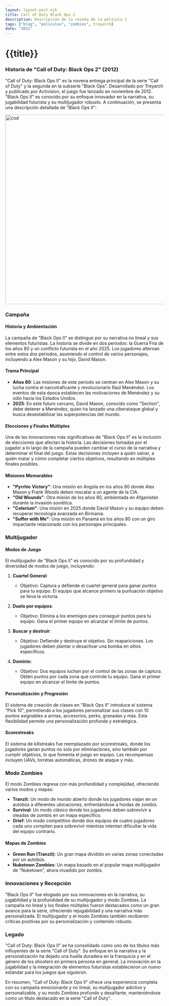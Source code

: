 ```yaml
---
layout: layout-post.njk
title: Call of Duty Black Ops 2
description: Descripción de la reseña de la película 1
tags: ["blog", "peliculas", "zombies", treyarch]
date: "2012"
---
```


# {{title}}

### Historia de "Call of Duty: Black Ops 2" (2012)

"Call of Duty: Black Ops II" es la novena entrega principal de la serie "Call of Duty" y la segunda en la subserie "Black Ops". Desarrollado por Treyarch y publicado por Activision, el juego fue lanzado en noviembre de 2012. "Black Ops II" es conocido por su enfoque innovador en la narrativa, su jugabilidad futurista y su multijugador robusto. A continuación, se presenta una descripción detallada de "Black Ops II":

<img src="/img/bo2i.jpg" alt="cod" width="600" height="auto"/>

### Campaña

#### Historia y Ambientación

La campaña de "Black Ops II" se distingue por su narrativa no lineal y sus elementos futuristas. La historia se divide en dos periodos: la Guerra Fría de los años 80 y un conflicto futurista en el año 2025. Los jugadores alternan entre estos dos periodos, asumiendo el control de varios personajes, incluyendo a Alex Mason y su hijo, David Mason.

#### Trama Principal

- **Años 80**: Las misiones de este periodo se centran en Alex Mason y su lucha contra el narcotraficante y revolucionario Raúl Menéndez. Los eventos de esta época establecen las motivaciones de Menéndez y su odio hacia los Estados Unidos.
- **2025**: En este futuro cercano, David Mason, conocido como "Section", debe detener a Menéndez, quien ha lanzado una ciberataque global y busca desestabilizar las superpotencias del mundo.

#### Elecciones y Finales Múltiples

Una de las innovaciones más significativas de "Black Ops II" es la inclusión de elecciones que afectan la historia. Las decisiones tomadas por el jugador a lo largo de la campaña pueden cambiar el curso de la narrativa y determinar el final del juego. Estas decisiones incluyen a quién salvar, a quién matar y cómo completar ciertos objetivos, resultando en múltiples finales posibles.

#### Misiones Memorables

- **"Pyrrhic Victory"**: Una misión en Angola en los años 80 donde Alex Mason y Frank Woods deben rescatar a un agente de la CIA.
- **"Old Wounds"**: Otra misión de los años 80, ambientada en Afganistán durante la invasión soviética.
- **"Celerium"**: Una misión en 2025 donde David Mason y su equipo deben recuperar tecnología avanzada en Birmania.
- **"Suffer with Me"**: Una misión en Panamá en los años 80 con un giro impactante relacionado con los personajes principales.

### Multijugador

#### Modos de Juego

El multijugador de "Black Ops II" es conocido por su profundidad y diversidad de modos de juego, incluyendo:


1. **Cuartel General**:
   - Objetivo: Captura y defiende el cuartel general para ganar puntos para tu equipo. El equipo que alcance primero la puntuación objetivo se lleva la victoria.

2. **Duelo por equipos**:
   - Objetivo: Elimina a los enemigos para conseguir puntos para tu equipo. Gana el primer equipo en alcanzar el límite de puntos.

3. **Buscar y destruir**:
   - Objetivo: Defiende y destruye el objetivo. Sin reapariciones. Los jugadores deben plantar o desactivar una bomba en sitios específicos.

4. **Dominio**:
   - Objetivo: Dos equipos luchan por el control de las zonas de captura. Obtén puntos por cada zona que controle tu equipo. Gana el primer equipo en alcanzar el límite de puntos.

#### Personalización y Progresión

El sistema de creación de clases en "Black Ops II" introduce el sistema "Pick 10", permitiendo a los jugadores personalizar sus clases con 10 puntos asignables a armas, accesorios, perks, granadas y más. Esta flexibilidad permite una personalización profunda y estratégica.

#### Scorestreaks

El sistema de killstreaks fue reemplazado por scorestreaks, donde los jugadores ganan puntos no solo por eliminaciones, sino también por cumplir objetivos, lo que fomenta el juego en equipo. Las recompensas incluyen UAVs, torretas automáticas, drones de ataque y más.

### Modo Zombies

El modo Zombies regresa con más profundidad y complejidad, ofreciendo varios modos y mapas:

- **Tranzit**: Un modo de mundo abierto donde los jugadores viajan en un autobús a diferentes ubicaciones, enfrentándose a hordas de zombis.
- **Survival**: Un modo clásico donde los jugadores deben sobrevivir a oleadas de zombis en un mapa específico.
- **Grief**: Un modo competitivo donde dos equipos de cuatro jugadores cada uno compiten para sobrevivir mientras intentan dificultar la vida del equipo contrario.

#### Mapas de Zombies

- **Green Run (Tranzit)**: Un gran mapa dividido en varias zonas conectadas por un autobús.
- **Nuketown Zombies**: Un mapa basado en el popular mapa multijugador de "Nuketown", ahora invadido por zombis.

### Innovaciones y Recepción

"Black Ops II" fue elogiado por sus innovaciones en la narrativa, su jugabilidad y la profundidad de su multijugador y modo Zombies. La campaña no lineal y los finales múltiples fueron destacados como un gran avance para la serie, ofreciendo rejugabilidad y una narrativa más personalizada. El multijugador y el modo Zombies también recibieron críticas positivas por su personalización y contenido robusto.

### Legado

"Call of Duty: Black Ops II" se ha consolidado como uno de los títulos más influyentes de la serie "Call of Duty". Su enfoque en la narrativa y la personalización ha dejado una huella duradera en la franquicia y en el género de los shooters en primera persona en general. La innovación en la jugabilidad y la integración de elementos futuristas establecieron un nuevo estándar para los juegos que siguieron.

En resumen, "Call of Duty: Black Ops II" ofrece una experiencia completa con su campaña emocionante y no lineal, su multijugador adictivo y personalizable, y su modo Zombies profundo y desafiante, manteniéndose como un título destacado en la serie "Call of Duty".

